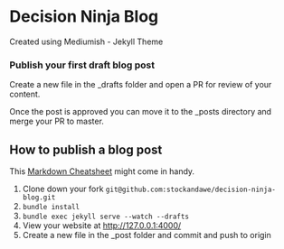 # Decision Ninja Blog

Created using Mediumish - Jekyll Theme

### Publish your first draft blog post

Create a new file in the _drafts folder and open a PR for review of your content.

Once the post is approved you can move it to the _posts directory and merge your PR to master.

## How to publish a blog post

This [Markdown Cheatsheet](http://www.jekyllnow.com/Markdown-Style-Guide/) might come in handy.

1. Clone down your fork `git@github.com:stockandawe/decision-ninja-blog.git`
2. `bundle install`
3. `bundle exec jekyll serve --watch --drafts`
4. View your website at http://127.0.0.1:4000/
5. Create a new file in the _post folder and commit and push to origin
